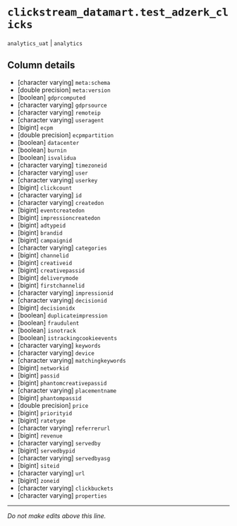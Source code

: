 # `clickstream_datamart.test_adzerk_clicks`
`analytics_uat` | `analytics`

## Column details
* [character varying] `meta:schema`
* [double precision] `meta:version`
* [boolean]   `gdprcomputed`
* [character varying] `gdprsource`
* [character varying] `remoteip`
* [character varying] `useragent`
* [bigint]    `ecpm`
* [double precision] `ecpmpartition`
* [boolean]   `datacenter`
* [boolean]   `burnin`
* [boolean]   `isvalidua`
* [character varying] `timezoneid`
* [character varying] `user`
* [character varying] `userkey`
* [bigint]    `clickcount`
* [character varying] `id`
* [character varying] `createdon`
* [bigint]    `eventcreatedon`
* [bigint]    `impressioncreatedon`
* [bigint]    `adtypeid`
* [bigint]    `brandid`
* [bigint]    `campaignid`
* [character varying] `categories`
* [bigint]    `channelid`
* [bigint]    `creativeid`
* [bigint]    `creativepassid`
* [bigint]    `deliverymode`
* [bigint]    `firstchannelid`
* [character varying] `impressionid`
* [character varying] `decisionid`
* [bigint]    `decisionidx`
* [boolean]   `duplicateimpression`
* [boolean]   `fraudulent`
* [boolean]   `isnotrack`
* [boolean]   `istrackingcookieevents`
* [character varying] `keywords`
* [character varying] `device`
* [character varying] `matchingkeywords`
* [bigint]    `networkid`
* [bigint]    `passid`
* [bigint]    `phantomcreativepassid`
* [character varying] `placementname`
* [bigint]    `phantompassid`
* [double precision] `price`
* [bigint]    `priorityid`
* [bigint]    `ratetype`
* [character varying] `referrerurl`
* [bigint]    `revenue`
* [character varying] `servedby`
* [bigint]    `servedbypid`
* [character varying] `servedbyasg`
* [bigint]    `siteid`
* [character varying] `url`
* [bigint]    `zoneid`
* [character varying] `clickbuckets`
* [character varying] `properties`

-------------------------------------------------------------------------------
*Do not make edits above this line.*
